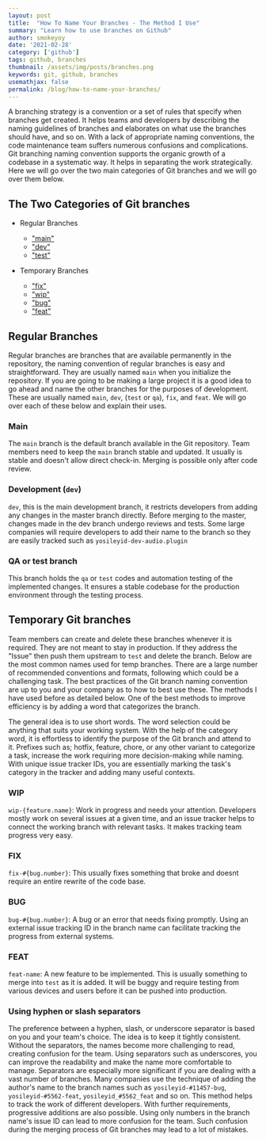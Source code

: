 ```yaml
---
layout: post
title:  "How To Name Your Branches - The Method I Use"
summary: "Learn how to use branches on Github"
author: smokeyoy
date: '2021-02-28'
category: ['github']
tags: github, branches
thumbnail: /assets/img/posts/branches.png
keywords: git, github, branches
usemathjax: false
permalink: /blog/how-to-name-your-branches/
---
```


A branching strategy is a convention or a set of rules that specify when branches get created. It helps teams and developers by describing the naming guidelines of branches and elaborates on what use the branches should have, and so on. With a lack of appropriate naming conventions, the code maintenance team suffers numerous confusions and complications. Git branching naming convention supports the organic growth of a codebase in a systematic way. It helps in separating the work strategically. Here we will go over the two main categories of Git branches and we will go over them below.

## The Two Categories of Git branches

- Regular Branches
  - ["main"](#main)
  - ["dev"](#development-dev)
  - ["test"](#qa-or-test-branch)

- Temporary Branches
  - ["fix"](#fix)
  - ["wip"](#wip)
  - ["bug"](#bug)
  - ["feat"](#feat)

## Regular Branches

Regular branches are branches that are available permanently in the repository, the naming convention of regular branches is easy and straightforward. They are usually named `main` when you initialize the repository. If you are going to be making a large project it is a good idea to go ahead and name the other branches for the purposes of development. These are usually named `main`, `dev`, (`test` or `qa`), `fix`, and `feat`. We will go over each of these below and explain their uses.

### Main

The `main` branch is the default branch available in the Git repository. Team members need to keep the `main` branch stable and updated. It usually is stable and doesn't allow direct check-in. Merging is possible only after code review.

### Development (`dev`)

`dev`, this is the main development branch, it restricts developers from adding any changes in the master branch directly. Before merging to the master, changes made in the dev branch undergo reviews and tests. Some large companies will require developers to add their name to the branch so they are easily tracked such as `yosileyid-dev-audio.plugin`

### QA or test branch

This branch holds the `qa` or `test` codes and automation testing of the implemented changes. It ensures a stable codebase for the production environment through the testing process.

## Temporary Git branches

Team members can create and delete these branches whenever it is required. They are not meant to stay in production. If they address the "Issue" then push them upstream to `test` and delete the branch. Below are the most common names used for temp branches. There are a large number of recommended conventions and formats, following which could be a challenging task. The best practices of the Git branch naming convention are up to you and your company as to how to best use these. The methods I have used before as detailed below. One of the best methods to improve efficiency is by adding a word that categorizes the branch. 

The general idea is to use short words. The word selection could be anything that suits your working system. With the help of the category word, it is effortless to identify the purpose of the Git branch and attend to it. Prefixes such as; hotfix, feature, chore, or any other variant to categorize a task, increase the work requiring more decision-making while naming. With unique issue tracker IDs, you are essentially marking the task's category in the tracker and adding many useful contexts.

### WIP
`wip-{feature.name}`: Work in progress and needs your attention. Developers mostly work on several issues at a given time, and an issue tracker helps to connect the working branch with relevant tasks. It makes tracking team progress very easy.

### FIX
`fix-#{bug.number}`: This usually fixes something that broke and doesnt require an entire rewrite of the code base.

### BUG
`bug-#{bug.number}`: A bug or an error that needs fixing promptly. Using an external issue tracking ID in the branch name can facilitate tracking the progress from external systems.

### FEAT
`feat-name`: A new feature to be implemented. This is usually something to merge into `test` as it is added. It will be buggy and require testing from various devices and users before it can be pushed into production.

### Using hyphen or slash separators

The preference between a hyphen, slash, or underscore separator is based on you and your team's choice. The idea is to keep it tightly consistent. Without the separators, the names become more challenging to read, creating confusion for the team. Using separators such as underscores, you can improve the readability and make the name more comfortable to manage. Separators are especially more significant if you are dealing with a vast number of branches. Many companies use the technique of adding the author's name to the branch names such as `yosileyid-#11457-bug`, `yosileyid-#5562-feat`, `yosileyid_#5562_feat` and so on. This method helps to track the work of different developers. With further requirements, progressive additions are also possible. Using only numbers in the branch name's issue ID can lead to more confusion for the team. Such confusion during the merging process of Git branches may lead to a lot of mistakes.